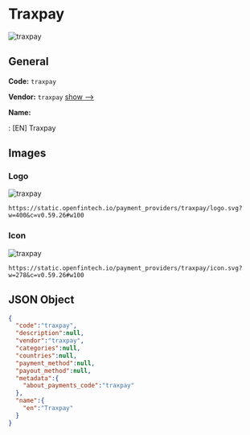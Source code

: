 
# Traxpay 
![traxpay](https://static.openfintech.io/payment_providers/traxpay/logo.svg?w=400&c=v0.59.26#w100)  

## General 
 
**Code:** `traxpay` 
 
**Vendor:** `traxpay` [show -->](/vendors/traxpay/) 
 
**Name:** 
 
:	[EN] Traxpay 
 

## Images 

### Logo 
 
![traxpay](https://static.openfintech.io/payment_providers/traxpay/logo.svg?w=400&c=v0.59.26#w100)  

```
https://static.openfintech.io/payment_providers/traxpay/logo.svg?w=400&c=v0.59.26#w100
```  

### Icon 
 
![traxpay](https://static.openfintech.io/payment_providers/traxpay/icon.svg?w=278&c=v0.59.26#w100)  

```
https://static.openfintech.io/payment_providers/traxpay/icon.svg?w=278&c=v0.59.26#w100
```  

## JSON Object 

```json
{
  "code":"traxpay",
  "description":null,
  "vendor":"traxpay",
  "categories":null,
  "countries":null,
  "payment_method":null,
  "payout_method":null,
  "metadata":{
    "about_payments_code":"traxpay"
  },
  "name":{
    "en":"Traxpay"
  }
}
```  
